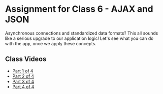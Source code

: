 # Assignment for Class 6 - AJAX and JSON

Asynchronous connections and standardized data formats? This all sounds like a serious upgrade to our application logic! Let's see what you can do with the app, once we apply these concepts.

## Class Videos
- [Part 1 of 4](https://youtu.be/YdOJCARUlqY)
- [Part 2 of 4](https://youtu.be/SMhKhXA3HLo)
- [Part 3 of 4](https://youtu.be/YA7_EpWX4SU)
- [Part 4 of 4](https://youtu.be/nE-Kdlh2cA0)
